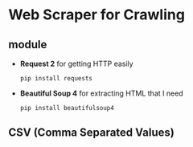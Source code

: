 # Web Scraper for Crawling

## module
- **Request 2** for getting HTTP easily
    ```
    pip install requests
    ```
- **Beautiful Soup 4** for extracting HTML that I need
    ```
    pip install beautifulsoup4
    ```
## CSV (Comma Separated Values)